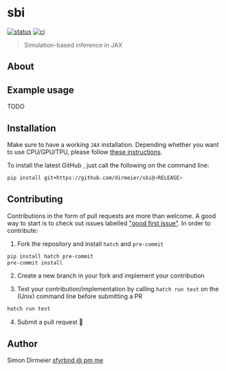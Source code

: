 # sbi

[![status](http://www.repostatus.org/badges/latest/concept.svg)](http://www.repostatus.org/#concept)
[![ci](https://github.com/dirmeier/sbi/actions/workflows/ci.yaml/badge.svg)](https://github.com/dirmeier/sbi/actions/workflows/ci.yaml)

> Simulation-based inference in JAX

## About


## Example usage

TODO

## Installation

Make sure to have a working `JAX` installation. Depending whether you want to use CPU/GPU/TPU,
please follow [these instructions](https://github.com/google/jax#installation).

To install the latest GitHub <RELEASE>, just call the following on the command line:

```bash
pip install git+https://github.com/dirmeier/sbi@<RELEASE>
```

## Contributing

Contributions in the form of pull requests are more than welcome. A good way to start is to check out issues labelled
["good first issue"](https://github.com/dirmeier/sbi/issues?q=is%3Aissue+is%3Aopen+label%3A%22good+first+issue%22). In order to contribute:

1) Fork the repository and install `hatch` and `pre-commit`

```bash
pip install hatch pre-commit
pre-commit install
```

2) Create a new branch in your fork and implement your contribution

3) Test your contribution/implementation by calling `hatch run test` on the (Unix) command line before submitting a PR

```bash
hatch run test
```

4) Submit a pull request :slightly_smiling_face:

## Author

Simon Dirmeier <a href="mailto:sfyrbnd @ pm me">sfyrbnd @ pm me</a>
